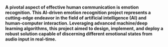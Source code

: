 **A pivotal aspect of effective human communication is emotion recognition. This AI-driven emotion recognition project represents a cutting-edge endeavor in the field of artificial intelligence (AI) and human-computer interaction. Leveraging advanced machine/deep learning algorithms, this project aimed to design, implement, and deploy a robust solution capable of discerning different emotional states from audio input in real-time.**
